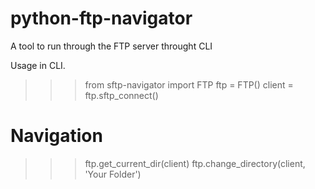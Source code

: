 # python-ftp-navigator
A tool to run through the FTP server throught CLI


Usage in CLI. 

>>>from sftp-navigator import FTP
>>>ftp = FTP()
>>>client = ftp.sftp_connect()
# Navigation
>>>ftp.get_current_dir(client)
>>>ftp.change_directory(client, 'Your Folder')
